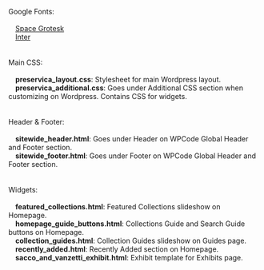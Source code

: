 Google Fonts:<br><br>
&emsp;<a href="https://fonts.google.com/specimen/Space+Grotesk">Space Grotesk</a><br>
&emsp;<a href="https://fonts.google.com/specimen/Inter">Inter</a><br>
<br><br>
Main CSS:<br><br>
&emsp;<b>preservica_layout.css</b>: Stylesheet for main Wordpress layout.<br>
&emsp;<b>preservica_additional.css</b>: Goes under Additional CSS section when customizing on Wordpress. Contains CSS for widgets.<br>
<br><br>
Header & Footer:<br><br>
&emsp;<b>sitewide_header.html</b>: Goes under Header on WPCode Global Header and Footer section.<br>
&emsp;<b>sitewide_footer.html</b>: Goes under Footer on WPCode Global Header and Footer section.<br>
<br><br>
Widgets:<br><br>
&emsp;<b>featured_collections.html</b>: Featured Collections slideshow on Homepage.<br>
&emsp;<b>homepage_guide_buttons.html</b>: Collections Guide and Search Guide buttons on Homepage.<br>
&emsp;<b>collection_guides.html</b>: Collection Guides slideshow on Guides page.<br>
&emsp;<b>recently_added.html</b>: Recently Added section on Homepage.<br>
&emsp;<b>sacco_and_vanzetti_exhibit.html</b>: Exhibit template for Exhibits page.<br>
